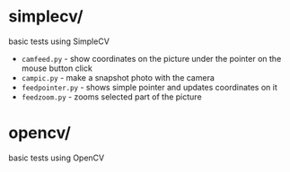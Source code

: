 # simplecv/

basic tests using SimpleCV

* `camfeed.py` - show coordinates on the picture under the pointer on the mouse button click
* `campic.py` - make a snapshot photo with the camera
* `feedpointer.py` - shows simple pointer and updates coordinates on it
* `feedzoom.py` - zooms selected part of the picture

# opencv/

basic tests using OpenCV

